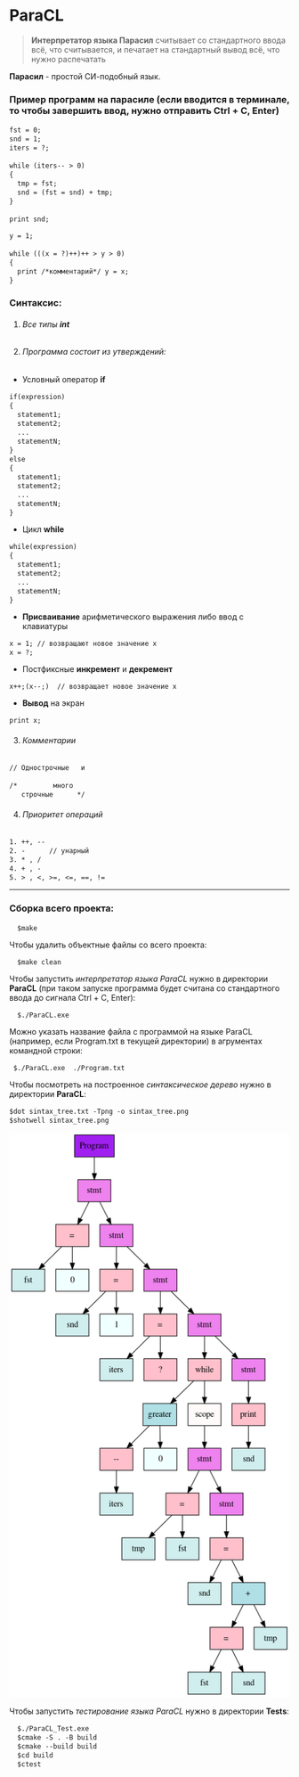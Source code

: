# ParaCL 

> **Интерпретатор языка Парасил** считывает со стандартного ввода всё, что считывается, и печатает на стандартный вывод всё, что нужно распечатать

 **Парасил** - простой СИ-подобный язык.
  
 ### Пример программ на парасиле (если вводится в терминале, то чтобы завершить ввод, нужно отправить Ctrl + C, Enter)
  ```
  fst = 0;
  snd = 1;
  iters = ?;

  while (iters-- > 0)
  {
    tmp = fst;
    snd = (fst = snd) + tmp;
  }

  print snd;

  ```

  ```
  y = 1;

  while (((x = ?)++)++ > y > 0)
  {
    print /*комментарий*/ y = x;
  }

  ```

 ### Синтаксис:

  1. ###### Все типы **int**

  2. ###### Программа состоит из *утверждений*:


  * Условный оператор **if**
  ```
  if(expression) 
  {
    statement1;
    statement2;
    ...
    statementN;
  }
  else
  {
    statement1;
    statement2;
    ...
    statementN;
  }
  ```


  * Цикл **while**
  ```
  while(expression)
  {
    statement1;
    statement2;
    ...
    statementN;
  }
  ```


  * **Присваивание** арифметического выражения либо ввод с клавиатуры
  ```
  x = 1; // возвращают новое значение x
  x = ?; 
  ```


  * Постфиксные **инкремент** и **декремент**
  ```
  x++;(x--;)  // возвращает новое значение x 
  ```


  * **Вывод** на экран
  ```
  print x; 
  ```


  3. ###### Комментарии
  ```
  // Однострочные   и 

  /*         много
     строчные      */
  ```


  4. ###### Приоритет операций
  ```
  1. ++, --
  2. -      // унарный
  3. * , /
  4. + , -
  5. > , <, >=, <=, ==, !=
  ```


 
-----------------------------------------------------------------------------

 ### Сборка всего проекта:  
```
  $make
```
 Чтобы удалить объектные файлы со всего проекта:  
```
  $make clean
```

 Чтобы запустить *интерпретатор языка ParaCL* нужно в директории **ParaCL** (при таком запуске программа будет считана со стандартного ввода до сигнала Ctrl + C, Enter):
``` 
  $./ParaCL.exe   
``` 

 Можно указать название файла с программой на языке ParaCL (например, если Program.txt в текущей директории) в агрументах командной строки:
```
 $./ParaCL.exe  ./Program.txt
```

 Чтобы посмотреть на построенное *синтаксическое дерево* нужно в директории **ParaCL**:
 ```
 $dot sintax_tree.txt -Tpng -o sintax_tree.png
 $shotwell sintax_tree.png

 ```

![example](sintax_tree.png)  


 Чтобы запустить *тестирование языка ParaCL* нужно в директории **Tests**:  
```  
  $./ParaCL_Test.exe  
  $cmake -S . -B build
  $cmake --build build  
  $cd build    
  $ctest  
``` 
 


